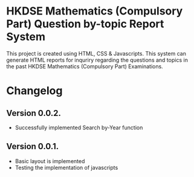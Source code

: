 # HKDSE Mathematics (Compulsory Part) Question by-topic Report System
This project is created using HTML, CSS & Javascripts. This system can generate HTML reports for inquriry regarding the questions and topics in the past HKDSE Mathematics (Compulsory Part) Examinations. 

# Changelog
## Version 0.0.2.
* Successfully implemented Search by-Year function

## Version 0.0.1.
* Basic layout is implemented
* Testing the implementation of javascripts
